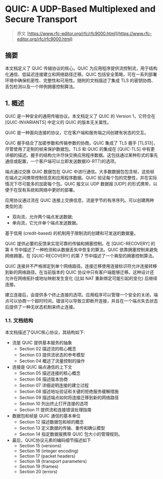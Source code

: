 # QUIC: A UDP-Based Multiplexed and Secure Transport

> 原文 [https://www.rfc-editor.org/rfc/rfc9000.html](https://www.rfc-editor.org/rfc/rfc9000.html)

## 摘要

本文档定义了 QUIC 传输协议的核心。QUIC 为应用程序提供流控制流，用于结构化通信、低延迟连接建立和网络路径迁移。QUIC 包括安全策略，可在一系列部署环境中确保机密性、完整性和可用性。随附的文档描述了集成 TLS 的密钥协商、丢包检测以及一个样例拥塞控制算法。

## 1. 概述

QUIC 是一种安全的通用传输协议。本文档定义了 QUIC 的 Version 1，它符合在 [QUIC-INVARIANTS] 中定义的 QUIC 的版本无关属性。

QUIC 是一种面向连接的协议，它在客户端和服务端之间创建有状态的交互。

QUIC 握手结合了加密参数和传输参数的协商。QUIC 集成了 TLS 握手 [TLS13]，尽管使用了定制的帧来保护数据包。TLS 和 QUIC 的集成在 [QUIC-TLS] 中有更详细的描述。握手的结构允许尽快交换应用程序数据。这包括通过某种形式的事先通信或配置，一个客户端可以立即发送数据(0-RTT)的选项。

端点通过交换 QUIC 数据包在 QUIC 中进行通信。大多数数据包包含帧，这些帧在端点之间携带控制信息和应用程序数据。QUIC 验证每个包的完整性，并在实际情况下尽可能多的加密每个包。QUIC 报文以 UDP 数据报 [UDP] 的形式携带，以便于在现有系统和网络中更好的部署。

应用协议通过流在 QUIC 连接上交换信息，流是字节的有序序列。可以创建两种类型的流:

- 双向流，允许两个端点发送数据;
- 单向流，它允许单个端点发送数据。

基于信用 (credit-based) 的机制用于限制流的创建和可发送的数据量。

QUIC 提供必要的反馈来实现可靠的传输和拥塞控制。在 [QUIC-RECOVERY] 的第 6 节中描述了一种检测和从数据丢失中恢复的算法。QUIC 依靠拥塞控制来避免网络拥塞。在 [QUIC-RECOVERY] 的第 7 节中描述了一个典型的拥塞控制算法。

QUIC 连接并不严格绑定到单个网络路径。连接迁移使用连接标识符允许连接转移到新的网络路径。在当前版本的 QUIC 协议中只有客户端能够迁移。这种设计还允许在网络拓扑或地址映射发生变化 (比如 NAT 重新绑定可能引起的变化) 后继续连接。

建立连接后，会提供多个终止连接的选项。应用程序可以管理一个安全的关闭，端点可以协商一个超时时间，错误可以导致立即断开连接，并且在一个端点失去状态后提供了一种无状态机制来终止连接。

### 1.1. 文档结构

本文档描述了QUIC核心协议，其结构如下:

- 流是 QUIC 提供基本服务的抽象
  - Section 02 描述流的核心概念
  - Section 03 提供流状态的参考模型
  - Section 04 概述了流量控制的操作
- 连接是 QUIC 端点通信的上下文
  - Section 05 描述连接的核心概念
  - Section 06 描述版本协商
  - Section 07 详细说明连接的建立过程
  - Section 08 描述地址验证和关键的拒绝服务缓解措施
  - Section 09 描述端点如何将连接迁移到新的网络路径
  - Section 10 列出终止打开连接的选项
  - Section 11 提供流和连接错误处理指南
- 数据包和帧是 QUIC 通信的基本单位
  - Section 12 描述数据包和帧的概念
  - Section 13 定义数据的传输、重传和确认模型
  - Section 14 指定数据报携带 QUIC 包大小的管理规则。
- 最后，QUIC协议元素的编码细节描述如下
  - Section 15 (versions)
  - Section 16 (integer encoding)
  - Section 17 (packet headers)
  - Section 18 (transport parameters)
  - Section 19 (frames)
  - Section 20 (errors)

